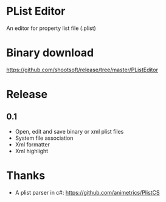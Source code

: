 # PList Editor

An editor for property list file (.plist)

# Binary download

https://github.com/shootsoft/release/tree/master/PListEditor

# Release

## 0.1
- Open, edit and save binary or xml plist files
- System file association
- Xml formatter
- Xml highlight

# Thanks

- A plist parser in c#: https://github.com/animetrics/PlistCS
